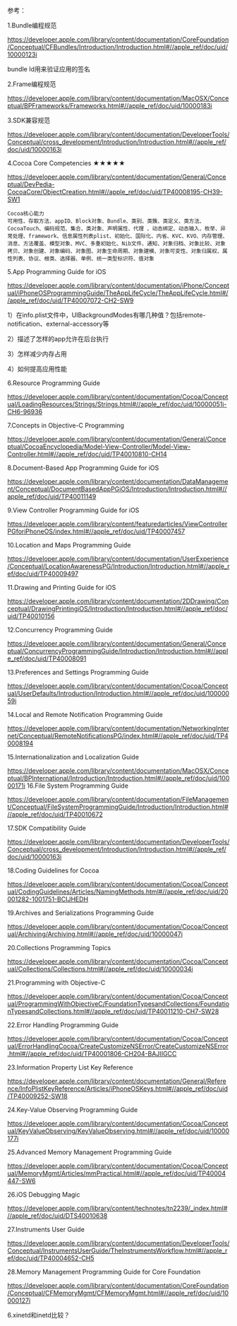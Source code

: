 参考：

1.Bundle编程规范

https://developer.apple.com/library/content/documentation/CoreFoundation/Conceptual/CFBundles/Introduction/Introduction.html#//apple_ref/doc/uid/10000123i

bundle Id用来验证应用的签名

2.Frame编程规范

https://developer.apple.com/library/content/documentation/MacOSX/Conceptual/BPFrameworks/Frameworks.html#//apple_ref/doc/uid/10000183i

3.SDK兼容规范

https://developer.apple.com/library/content/documentation/DeveloperTools/Conceptual/cross_development/Introduction/Introduction.html#//apple_ref/doc/uid/10000163i

4.Cocoa Core Competencies ★★★★★

https://developer.apple.com/library/content/documentation/General/Conceptual/DevPedia-CocoaCore/ObjectCreation.html#//apple_ref/doc/uid/TP40008195-CH39-SW1

```
Cocoa核心能力
可用性、存取方法、appID、Block对象、Bundle、类别、类簇、类定义、类方法、CocoaTouch、编码规范、集合、类对象、声明属性、代理 、动态绑定、动态输入、枚举、异常处理、framework、信息属性列表plist、初始化、国际化、内省、KVC、KVO、内存管理、消息、方法覆盖、模型对象、MVC、多重初始化、Nib文件、通知、对象归档、对象比较、对象拷贝、对象创建、对象编码、对象图、对象生命周期、对象建模、对象可变性、对象归属权、属性列表、协议、根类、选择器、单例、统一类型标识符、值对象
```



5.App Programming Guide for iOS

https://developer.apple.com/library/content/documentation/iPhone/Conceptual/iPhoneOSProgrammingGuide/TheAppLifeCycle/TheAppLifeCycle.html#//apple_ref/doc/uid/TP40007072-CH2-SW9

1）在info.plist文件中，UIBackgroundModes有哪几种值？包括remote-notification、external-accessory等

2）描述了怎样的app允许在后台执行

3）怎样减少内存占用

4）如何提高应用性能

6.Resource Programming Guide

https://developer.apple.com/library/content/documentation/Cocoa/Conceptual/LoadingResources/Strings/Strings.html#//apple_ref/doc/uid/10000051i-CH6-96936

7.Concepts in Objective-C Programming

https://developer.apple.com/library/content/documentation/General/Conceptual/CocoaEncyclopedia/Model-View-Controller/Model-View-Controller.html#//apple_ref/doc/uid/TP40010810-CH14

8.Document-Based App Programming Guide for iOS

https://developer.apple.com/library/content/documentation/DataManagement/Conceptual/DocumentBasedAppPGiOS/Introduction/Introduction.html#//apple_ref/doc/uid/TP40011149

9.View Controller Programming Guide for iOS

https://developer.apple.com/library/content/featuredarticles/ViewControllerPGforiPhoneOS/index.html#//apple_ref/doc/uid/TP40007457

10.Location and Maps Programming Guide

https://developer.apple.com/library/content/documentation/UserExperience/Conceptual/LocationAwarenessPG/Introduction/Introduction.html#//apple_ref/doc/uid/TP40009497

11.Drawing and Printing Guide for iOS

https://developer.apple.com/library/content/documentation/2DDrawing/Conceptual/DrawingPrintingiOS/Introduction/Introduction.html#//apple_ref/doc/uid/TP40010156

12.Concurrency Programming Guide

https://developer.apple.com/library/content/documentation/General/Conceptual/ConcurrencyProgrammingGuide/Introduction/Introduction.html#//apple_ref/doc/uid/TP40008091

13.Preferences and Settings Programming Guide

https://developer.apple.com/library/content/documentation/Cocoa/Conceptual/UserDefaults/Introduction/Introduction.html#//apple_ref/doc/uid/10000059i

14.Local and Remote Notification Programming Guide

https://developer.apple.com/library/content/documentation/NetworkingInternet/Conceptual/RemoteNotificationsPG/index.html#//apple_ref/doc/uid/TP40008194

15.Internationalization and Localization Guide

https://developer.apple.com/library/content/documentation/MacOSX/Conceptual/BPInternational/Introduction/Introduction.html#//apple_ref/doc/uid/10000171i
16.File System Programming Guide

https://developer.apple.com/library/content/documentation/FileManagement/Conceptual/FileSystemProgrammingGuide/Introduction/Introduction.html#//apple_ref/doc/uid/TP40010672

17.SDK Compatibility Guide

https://developer.apple.com/library/content/documentation/DeveloperTools/Conceptual/cross_development/Introduction/Introduction.html#//apple_ref/doc/uid/10000163i

18.Coding Guidelines for Cocoa

https://developer.apple.com/library/content/documentation/Cocoa/Conceptual/CodingGuidelines/Articles/NamingMethods.html#//apple_ref/doc/uid/20001282-1001751-BCIJHEDH

19.Archives and Serializations Programming Guide

https://developer.apple.com/library/content/documentation/Cocoa/Conceptual/Archiving/Archiving.html#//apple_ref/doc/uid/10000047i

20.Collections Programming Topics

https://developer.apple.com/library/content/documentation/Cocoa/Conceptual/Collections/Collections.html#//apple_ref/doc/uid/10000034i

21.Programming with Objective-C

https://developer.apple.com/library/content/documentation/Cocoa/Conceptual/ProgrammingWithObjectiveC/FoundationTypesandCollections/FoundationTypesandCollections.html#//apple_ref/doc/uid/TP40011210-CH7-SW28

22.Error Handling Programming Guide

https://developer.apple.com/library/content/documentation/Cocoa/Conceptual/ErrorHandlingCocoa/CreateCustomizeNSError/CreateCustomizeNSError.html#//apple_ref/doc/uid/TP40001806-CH204-BAJIIGCC

23.Information Property List Key Reference

https://developer.apple.com/library/content/documentation/General/Reference/InfoPlistKeyReference/Articles/iPhoneOSKeys.html#//apple_ref/doc/uid/TP40009252-SW18

24.Key-Value Observing Programming Guide

https://developer.apple.com/library/content/documentation/Cocoa/Conceptual/KeyValueObserving/KeyValueObserving.html#//apple_ref/doc/uid/10000177i

25.Advanced Memory Management Programming Guide

https://developer.apple.com/library/content/documentation/Cocoa/Conceptual/MemoryMgmt/Articles/mmPractical.html#//apple_ref/doc/uid/TP40004447-SW6

26.iOS Debugging Magic

https://developer.apple.com/library/content/technotes/tn2239/_index.html#//apple_ref/doc/uid/DTS40010638

27.Instruments User Guide

https://developer.apple.com/library/content/documentation/DeveloperTools/Conceptual/InstrumentsUserGuide/TheInstrumentsWorkflow.html#//apple_ref/doc/uid/TP40004652-CH5

28.Memory Management Programming Guide for Core Foundation

https://developer.apple.com/library/content/documentation/CoreFoundation/Conceptual/CFMemoryMgmt/CFMemoryMgmt.html#//apple_ref/doc/uid/10000127i

6.xinetd和inetd比较？
